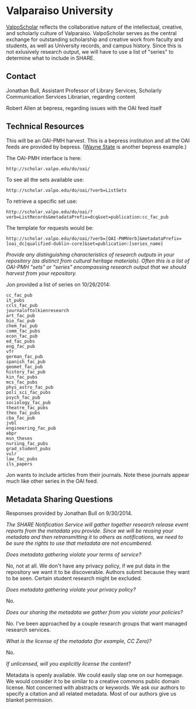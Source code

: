 Valparaiso University
====

[ValpoScholar](http://scholar.valpo.edu) reflects the collaborative nature of the intellectual, creative, and scholarly culture of Valparaiso. ValpoScholar serves as the central exchange for outstanding scholarship and creative work from faculty and students, as well as University records, and campus history. Since this is not exlusively research output, we will have to use a list of "series" to determine what to include in SHARE.

Contact
----

Jonathan Bull, Assistant Professor of Library Services, Scholarly Communication Services Librarian, regarding content

Robert Allen at bepress, regarding issues with the OAI feed itself

Technical Resources
----

This will be an OAI-PMH harvest. This is a bepress institution and all the OAI feeds are provided by bepress. ([Wayne State](WayneState.md) is another bepress example.)

The OAI-PMH interface is here:
 
    http://scholar.valpo.edu/do/oai/

To see all the sets available use:

    http://scholar.valpo.edu/do/oai/?verb=ListSets

To retrieve a specific set use:

    http://scholar.valpo.edu/do/oai/?verb=ListRecords&metadataPrefix=dcq&set=publication:cc_fac_pub

The template for requests would be:

    http://scholar.valpo.edu/do/oai/?verb=[OAI-PHMVerb]&metadataPrefix=[oai_dc|qualified-dublin-core]&set=publication:[series_name]
 
_Provide any distinguishing characteristics of research outputs in your repository (as distinct from cultural heritage materials). Often this is a list of OAI-PMH "sets" or "series" encompassing research output that we should harvest from your repository._

Jon provided a list of series on 10/26/2014:

    cc_fac_pub
    it_pubs
    ccls_fac_pub
    journaloftolkienresearch
    art_fac_pub
    bio_fac_pub
    chem_fac_pub
    comm_fac_pubs
    econ_fac_pub
    ed_fac_pubs
    eng_fac_pub
    vfr
    german_fac_pub
    spanish_fac_pub
    geomet_fac_pub
    history_fac_pub
    kin_fac_pubs
    mcs_fac_pubs
    phys_astro_fac_pub
    poli_sci_fac_pubs
    psych_fac_pub
    sociology_fac_pub
    theatre_fac_pubs
    theo_fac_pubs
    cba_fac_pub
    jvbl
    engineering_fac_pub
    ebpr
    msn_theses
    nursing_fac_pubs
    grad_student_pubs
    vulr
    law_fac_pubs
    ils_papers

Jon wants to include articles from their journals. Note these journals appear much like other series in the OAI feed.

Metadata Sharing Questions
----

Responses provided by Jonathan Bull on 9/30/2014.

_The SHARE Notification Service will gather together research release event reports from the metadata you provide. Since we will be reusing your metadata and then retransmitting it to others as notifications, we need to be sure the rights to use that metadata are not encumbered._

_Does metadata gathering violate your terms of service?_

No, not at all. We don't have any privacy policy, if we put data in the repository we want it to be discoverable. Authors submit because they want to be seen. Certain student research might be excluded.

_Does metadata gathering violate your privacy policy?_

No.

_Does our sharing the metadata we gather from you violate your policies?_

No. I've been approached by a couple research groups that want managed research services.

_What is the license of the metadata (for example, CC Zero)?_

No.

_If unlicensed, will you explicitly license the content?_

Metadata is openly available. We could easily slap one on our homepage. We would consider it to be similar to a creative commons public domain license. Not concerned with abstracts or keywords. We ask our authors to specify a citation and all related metadata. Most of our authors give us blanket permission.
